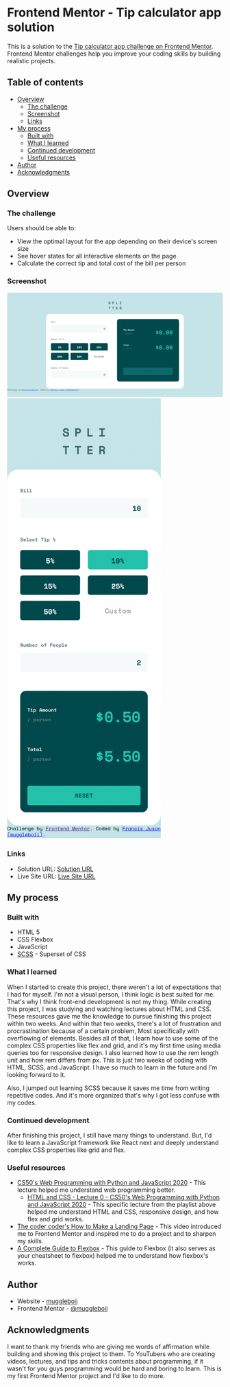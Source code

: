 # Frontend Mentor - Tip calculator app solution

This is a solution to the [Tip calculator app challenge on Frontend Mentor](https://www.frontendmentor.io/challenges/tip-calculator-app-ugJNGbJUX). Frontend Mentor challenges help you improve your coding skills by building realistic projects.

## Table of contents

- [Overview](#overview)
  - [The challenge](#the-challenge)
  - [Screenshot](#screenshot)
  - [Links](#links)
- [My process](#my-process)
  - [Built with](#built-with)
  - [What I learned](#what-i-learned)
  - [Continued development](#continued-development)
  - [Useful resources](#useful-resources)
- [Author](#author)
- [Acknowledgments](#acknowledgments)

## Overview

### The challenge

Users should be able to:

- View the optimal layout for the app depending on their device's screen size
- See hover states for all interactive elements on the page
- Calculate the correct tip and total cost of the bill per person

### Screenshot

![](./screenshot.png)
![](./screenshot-mobile.png)

### Links

- Solution URL: [Solution URL](https://github.com/muggleboii/tip-calculator-frontend-mentor)
- Live Site URL: [Live Site URL](https://muggleboii.github.io/tip-calculator-frontend-mentor/)

## My process

### Built with

- HTML 5
- CSS Flexbox
- JavaScript
- [SCSS](https://sass-lang.com/) - Superset of CSS


### What I learned
 
When I started to create this project, there weren't a lot of expectations that I had for myself. I'm not a visual person, I think logic is best suited for me. That's why I think front-end development is not my thing. While creating this project, I was studying and watching lectures about HTML and CSS. These resources gave me the knowledge to pursue finishing this project within two weeks. And within that two weeks, there's a lot of frustration and procrastination because of a certain problem, Most specifically with overflowing of elements. Besides all of that, I learn how to use some of the complex CSS properties like flex and grid, and it's my first time using media queries too for responsive design. I also learned how to use the rem length unit and how rem differs from px. This is just two weeks of coding with HTML, SCSS, and JavaScript. I have so much to learn in the future and I'm looking forward to it.

Also, I jumped out learning SCSS because it saves me time from writing repetitive codes. And it's more organized that's why I got less confuse with my codes.

### Continued development
After finishing this project, I still have many things to understand. But, I'd like to learn a JavaScript framework like React next and deeply understand complex CSS properties like grid and flex.

### Useful resources

- [CS50's Web Programming with Python and JavaScript 2020](https://www.youtube.com/playlist?list=PLhQjrBD2T380xvFSUmToMMzERZ3qB5Ueu) - This lecture helped me understand web programming better.
  - [HTML and CSS - Lecture 0 - CS50's Web Programming with Python and JavaScript 2020](https://youtu.be/zFZrkCIc2Oc?list=PLhQjrBD2T380xvFSUmToMMzERZ3qB5Ueu) - This specific lecture from the playlist above helped me understand HTML and CSS, responsive design, and how flex and grid works.
- [The coder coder's How to Make a Landing Page](https://youtu.be/aoQ6S1a32j8) - This video introduced me to Frontend Mentor and inspired me to do a project and to sharpen my skills.
- [A Complete Guide to Flexbox](https://css-tricks.com/snippets/css/a-guide-to-flexbox/) - This guide to Flexbox (it also serves as your cheatsheet to flexbox) helped me to understand how flexbox's works.

## Author

- Website - [muggleboii](https://github.com/muggleboii)
- Frontend Mentor - [@muggleboii](https://www.frontendmentor.io/profile/muggleboii)

## Acknowledgments
I want to thank my friends who are giving me words of affirmation while building and showing this project to them. To YouTubers who are creating videos, lectures, and tips and tricks contents about programming, if it wasn't for you guys programming would be hard and boring to learn. This is my first Frontend Mentor project and I'd like to do more.